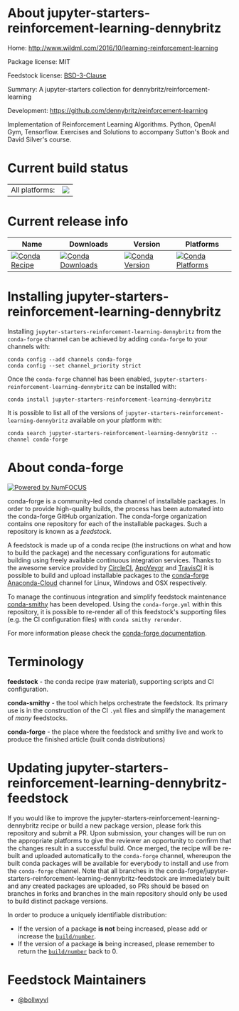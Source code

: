 About jupyter-starters-reinforcement-learning-dennybritz
========================================================

Home: http://www.wildml.com/2016/10/learning-reinforcement-learning

Package license: MIT

Feedstock license: [BSD-3-Clause](https://github.com/conda-forge/jupyter-starters-reinforcement-learning-dennybritz-feedstock/blob/master/LICENSE.txt)

Summary: A jupyter-starters collection for dennybritz/reinforcement-learning

Development: https://github.com/dennybritz/reinforcement-learning

Implementation of Reinforcement Learning Algorithms. Python, OpenAI Gym,
Tensorflow. Exercises and Solutions to accompany Sutton's Book and David
Silver's course.


Current build status
====================


<table><tr><td>All platforms:</td>
    <td>
      <a href="https://dev.azure.com/conda-forge/feedstock-builds/_build/latest?definitionId=12590&branchName=master">
        <img src="https://dev.azure.com/conda-forge/feedstock-builds/_apis/build/status/jupyter-starters-reinforcement-learning-dennybritz-feedstock?branchName=master">
      </a>
    </td>
  </tr>
</table>

Current release info
====================

| Name | Downloads | Version | Platforms |
| --- | --- | --- | --- |
| [![Conda Recipe](https://img.shields.io/badge/recipe-jupyter--starters--reinforcement--learning--dennybritz-green.svg)](https://anaconda.org/conda-forge/jupyter-starters-reinforcement-learning-dennybritz) | [![Conda Downloads](https://img.shields.io/conda/dn/conda-forge/jupyter-starters-reinforcement-learning-dennybritz.svg)](https://anaconda.org/conda-forge/jupyter-starters-reinforcement-learning-dennybritz) | [![Conda Version](https://img.shields.io/conda/vn/conda-forge/jupyter-starters-reinforcement-learning-dennybritz.svg)](https://anaconda.org/conda-forge/jupyter-starters-reinforcement-learning-dennybritz) | [![Conda Platforms](https://img.shields.io/conda/pn/conda-forge/jupyter-starters-reinforcement-learning-dennybritz.svg)](https://anaconda.org/conda-forge/jupyter-starters-reinforcement-learning-dennybritz) |

Installing jupyter-starters-reinforcement-learning-dennybritz
=============================================================

Installing `jupyter-starters-reinforcement-learning-dennybritz` from the `conda-forge` channel can be achieved by adding `conda-forge` to your channels with:

```
conda config --add channels conda-forge
conda config --set channel_priority strict
```

Once the `conda-forge` channel has been enabled, `jupyter-starters-reinforcement-learning-dennybritz` can be installed with:

```
conda install jupyter-starters-reinforcement-learning-dennybritz
```

It is possible to list all of the versions of `jupyter-starters-reinforcement-learning-dennybritz` available on your platform with:

```
conda search jupyter-starters-reinforcement-learning-dennybritz --channel conda-forge
```


About conda-forge
=================

[![Powered by NumFOCUS](https://img.shields.io/badge/powered%20by-NumFOCUS-orange.svg?style=flat&colorA=E1523D&colorB=007D8A)](http://numfocus.org)

conda-forge is a community-led conda channel of installable packages.
In order to provide high-quality builds, the process has been automated into the
conda-forge GitHub organization. The conda-forge organization contains one repository
for each of the installable packages. Such a repository is known as a *feedstock*.

A feedstock is made up of a conda recipe (the instructions on what and how to build
the package) and the necessary configurations for automatic building using freely
available continuous integration services. Thanks to the awesome service provided by
[CircleCI](https://circleci.com/), [AppVeyor](https://www.appveyor.com/)
and [TravisCI](https://travis-ci.com/) it is possible to build and upload installable
packages to the [conda-forge](https://anaconda.org/conda-forge)
[Anaconda-Cloud](https://anaconda.org/) channel for Linux, Windows and OSX respectively.

To manage the continuous integration and simplify feedstock maintenance
[conda-smithy](https://github.com/conda-forge/conda-smithy) has been developed.
Using the ``conda-forge.yml`` within this repository, it is possible to re-render all of
this feedstock's supporting files (e.g. the CI configuration files) with ``conda smithy rerender``.

For more information please check the [conda-forge documentation](https://conda-forge.org/docs/).

Terminology
===========

**feedstock** - the conda recipe (raw material), supporting scripts and CI configuration.

**conda-smithy** - the tool which helps orchestrate the feedstock.
                   Its primary use is in the construction of the CI ``.yml`` files
                   and simplify the management of *many* feedstocks.

**conda-forge** - the place where the feedstock and smithy live and work to
                  produce the finished article (built conda distributions)


Updating jupyter-starters-reinforcement-learning-dennybritz-feedstock
=====================================================================

If you would like to improve the jupyter-starters-reinforcement-learning-dennybritz recipe or build a new
package version, please fork this repository and submit a PR. Upon submission,
your changes will be run on the appropriate platforms to give the reviewer an
opportunity to confirm that the changes result in a successful build. Once
merged, the recipe will be re-built and uploaded automatically to the
`conda-forge` channel, whereupon the built conda packages will be available for
everybody to install and use from the `conda-forge` channel.
Note that all branches in the conda-forge/jupyter-starters-reinforcement-learning-dennybritz-feedstock are
immediately built and any created packages are uploaded, so PRs should be based
on branches in forks and branches in the main repository should only be used to
build distinct package versions.

In order to produce a uniquely identifiable distribution:
 * If the version of a package **is not** being increased, please add or increase
   the [``build/number``](https://docs.conda.io/projects/conda-build/en/latest/resources/define-metadata.html#build-number-and-string).
 * If the version of a package **is** being increased, please remember to return
   the [``build/number``](https://docs.conda.io/projects/conda-build/en/latest/resources/define-metadata.html#build-number-and-string)
   back to 0.

Feedstock Maintainers
=====================

* [@bollwyvl](https://github.com/bollwyvl/)


